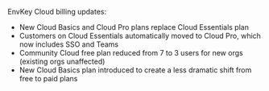 EnvKey Cloud billing updates:

- New Cloud Basics and Cloud Pro plans replace Cloud Essentials plan
- Customers on Cloud Essentials automatically moved to Cloud Pro, which now includes SSO and Teams
- Community Cloud free plan reduced from 7 to 3 users for new orgs (existing orgs unaffected)
- New Cloud Basics plan introduced to create a less dramatic shift from free to paid plans
